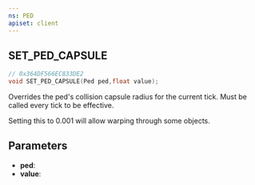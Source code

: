 ```yaml
---
ns: PED
apiset: client
---
```

## SET_PED_CAPSULE

```c
// 0x364DF566EC833DE2
void SET_PED_CAPSULE(Ped ped,float value);
```

Overrides the ped's collision capsule radius for the current tick.
Must be called every tick to be effective.

Setting this to 0.001 will allow warping through some objects.

## Parameters
* **ped**:
* **value**: